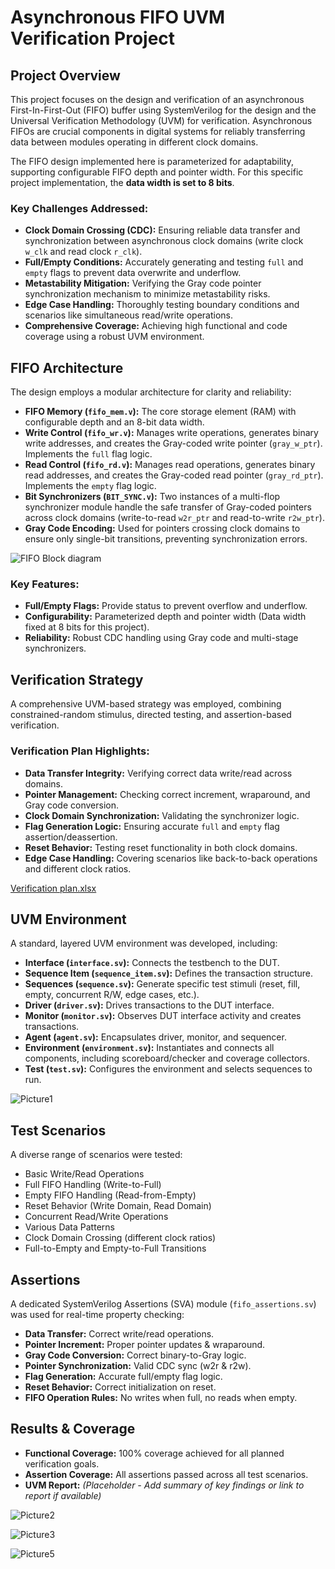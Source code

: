 # Asynchronous FIFO UVM Verification Project

## Project Overview

This project focuses on the design and verification of an asynchronous First-In-First-Out (FIFO) buffer using SystemVerilog for the design and the Universal Verification Methodology (UVM) for verification. Asynchronous FIFOs are crucial components in digital systems for reliably transferring data between modules operating in different clock domains.

The FIFO design implemented here is parameterized for adaptability, supporting configurable FIFO depth and pointer width. For this specific project implementation, the **data width is set to 8 bits**.

### Key Challenges Addressed:

*   **Clock Domain Crossing (CDC):** Ensuring reliable data transfer and synchronization between asynchronous clock domains (write clock `w_clk` and read clock `r_clk`).
*   **Full/Empty Conditions:** Accurately generating and testing `full` and `empty` flags to prevent data overwrite and underflow.
*   **Metastability Mitigation:** Verifying the Gray code pointer synchronization mechanism to minimize metastability risks.
*   **Edge Case Handling:** Thoroughly testing boundary conditions and scenarios like simultaneous read/write operations.
*   **Comprehensive Coverage:** Achieving high functional and code coverage using a robust UVM environment.

## FIFO Architecture

The design employs a modular architecture for clarity and reliability:

*   **FIFO Memory (`fifo_mem.v`):** The core storage element (RAM) with configurable depth and an 8-bit data width.
*   **Write Control (`fifo_wr.v`):** Manages write operations, generates binary write addresses, and creates the Gray-coded write pointer (`gray_w_ptr`). Implements the `full` flag logic.
*   **Read Control (`fifo_rd.v`):** Manages read operations, generates binary read addresses, and creates the Gray-coded read pointer (`gray_rd_ptr`). Implements the `empty` flag logic.
*   **Bit Synchronizers (`BIT_SYNC.v`):** Two instances of a multi-flop synchronizer module handle the safe transfer of Gray-coded pointers across clock domains (write-to-read `w2r_ptr` and read-to-write `r2w_ptr`).
*   **Gray Code Encoding:** Used for pointers crossing clock domains to ensure only single-bit transitions, preventing synchronization errors.
  
![FIFO Block diagram](https://github.com/user-attachments/assets/eb614540-87f2-4724-a4ee-f54200c54f1e)

### Key Features:

*   **Full/Empty Flags:** Provide status to prevent overflow and underflow.
*   **Configurability:** Parameterized depth and pointer width (Data width fixed at 8 bits for this project).
*   **Reliability:** Robust CDC handling using Gray code and multi-stage synchronizers.

## Verification Strategy

A comprehensive UVM-based strategy was employed, combining constrained-random stimulus, directed testing, and assertion-based verification.

### Verification Plan Highlights:

*   **Data Transfer Integrity:** Verifying correct data write/read across domains.
*   **Pointer Management:** Checking correct increment, wraparound, and Gray code conversion.
*   **Clock Domain Synchronization:** Validating the synchronizer logic.
*   **Flag Generation Logic:** Ensuring accurate `full` and `empty` flag assertion/deassertion.
*   **Reset Behavior:** Testing reset functionality in both clock domains.
*   **Edge Case Handling:** Covering scenarios like back-to-back operations and different clock ratios.

[Verification plan.xlsx](https://github.com/user-attachments/files/20407362/Verification.plan.xlsx)

## UVM Environment

A standard, layered UVM environment was developed, including:

*   **Interface (`interface.sv`):** Connects the testbench to the DUT.
*   **Sequence Item (`sequence_item.sv`):** Defines the transaction structure.
*   **Sequences (`sequence.sv`):** Generate specific test stimuli (reset, fill, empty, concurrent R/W, edge cases, etc.).
*   **Driver (`driver.sv`):** Drives transactions to the DUT interface.
*   **Monitor (`monitor.sv`):** Observes DUT interface activity and creates transactions.
*   **Agent (`agent.sv`):** Encapsulates driver, monitor, and sequencer.
*   **Environment (`environment.sv`):** Instantiates and connects all components, including scoreboard/checker and coverage collectors.
*   **Test (`test.sv`):** Configures the environment and selects sequences to run.
  
![Picture1](https://github.com/user-attachments/assets/29496447-4a8b-4e10-93c4-8eaf7d7b95de)

## Test Scenarios

A diverse range of scenarios were tested:

*   Basic Write/Read Operations
*   Full FIFO Handling (Write-to-Full)
*   Empty FIFO Handling (Read-from-Empty)
*   Reset Behavior (Write Domain, Read Domain)
*   Concurrent Read/Write Operations
*   Various Data Patterns
*   Clock Domain Crossing (different clock ratios)
*   Full-to-Empty and Empty-to-Full Transitions

## Assertions

A dedicated SystemVerilog Assertions (SVA) module (`fifo_assertions.sv`) was used for real-time property checking:

*   **Data Transfer:** Correct write/read operations.
*   **Pointer Increment:** Proper pointer updates & wraparound.
*   **Gray Code Conversion:** Correct binary-to-Gray logic.
*   **Pointer Synchronization:** Valid CDC sync (w2r & r2w).
*   **Flag Generation:** Accurate full/empty flag logic.
*   **Reset Behavior:** Correct initialization on reset.
*   **FIFO Operation Rules:** No writes when full, no reads when empty.

## Results & Coverage

*   **Functional Coverage:** 100% coverage achieved for all planned verification goals.
*   **Assertion Coverage:** All assertions passed across all test scenarios.
*   **UVM Report:** *(Placeholder - Add summary of key findings or link to report if available)*

![Picture2](https://github.com/user-attachments/assets/d6acb256-1b2f-41a9-a0ae-44e5fb5ed6b7)

![Picture3](https://github.com/user-attachments/assets/92f31fa8-844e-4ecc-864b-67013279ccb7)

![Picture5](https://github.com/user-attachments/assets/e081639b-bd8c-4357-b150-a53135b8f4e2)

